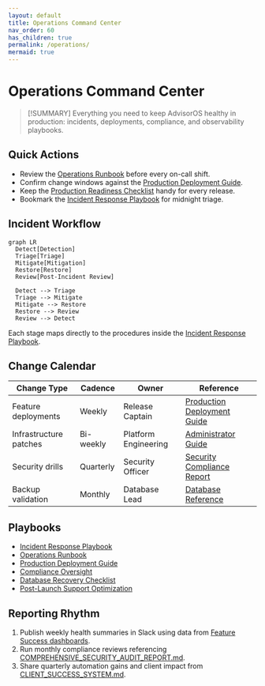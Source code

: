 ```yaml
---
layout: default
title: Operations Command Center
nav_order: 60
has_children: true
permalink: /operations/
mermaid: true
---
```


# Operations Command Center

> [!SUMMARY]
> Everything you need to keep AdvisorOS healthy in production: incidents, deployments, compliance, and observability playbooks.

## Quick Actions

- Review the [Operations Runbook](RUNBOOK.md) before every on-call shift.
- Confirm change windows against the [Production Deployment Guide](DEPLOYMENT_GUIDE.md).
- Keep the [Production Readiness Checklist](../PRODUCTION_READINESS_CHECKLIST.md) handy for every release.
- Bookmark the [Incident Response Playbook](incident-response.md) for midnight triage.

## Incident Workflow

```mermaid
graph LR
  Detect[Detection]
  Triage[Triage]
  Mitigate[Mitigation]
  Restore[Restore]
  Review[Post-Incident Review]

  Detect --> Triage
  Triage --> Mitigate
  Mitigate --> Restore
  Restore --> Review
  Review --> Detect
```

Each stage maps directly to the procedures inside the [Incident Response Playbook](incident-response.md).

## Change Calendar

| Change Type | Cadence | Owner | Reference |
| --- | --- | --- | --- |
| Feature deployments | Weekly | Release Captain | [Production Deployment Guide](DEPLOYMENT_GUIDE.md) |
| Infrastructure patches | Bi-weekly | Platform Engineering | [Administrator Guide](../ADMINISTRATOR_GUIDE.md#maintenance--updates) |
| Security drills | Quarterly | Security Officer | [Security Compliance Report](../SECURITY_COMPLIANCE_REPORT.md) |
| Backup validation | Monthly | Database Lead | [Database Reference](../DATABASE.md) |

## Playbooks

- [Incident Response Playbook](incident-response.md)
- [Operations Runbook](RUNBOOK.md)
- [Production Deployment Guide](DEPLOYMENT_GUIDE.md)
- [Compliance Oversight](../compliance/README.md)
- [Database Recovery Checklist](../DATABASE.md)
- [Post-Launch Support Optimization](../POST_LAUNCH_SUPPORT_OPTIMIZATION.md)

## Reporting Rhythm

1. Publish weekly health summaries in Slack using data from [Feature Success dashboards](../PRODUCTION_SUCCESS_METRICS_FRAMEWORK.md).
2. Run monthly compliance reviews referencing [COMPREHENSIVE_SECURITY_AUDIT_REPORT.md](../COMPREHENSIVE_SECURITY_AUDIT_REPORT.md).
3. Share quarterly automation gains and client impact from [CLIENT_SUCCESS_SYSTEM.md](../CLIENT_SUCCESS_SYSTEM.md).
